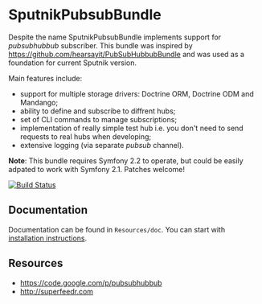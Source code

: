 # SputnikPubsubBundle

Despite the name SputnikPubsubBundle implements support for _pubsubhubbub_ subscriber. This bundle was inspired by https://github.com/hearsayit/PubSubHubbubBundle
and was used as a foundation for current Sputnik version.

Main features include:

 - support for multiple storage drivers: Doctrine ORM, Doctrine ODM and Mandango;
 - ability to define and subscribe to diffrent hubs;
 - set of CLI commands to manage subscriptions;
 - implementation of really simple test hub i.e. you don't need to send requests to real hubs when developing;
 - extensive logging (via separate _pubsub_ channel).
 
__Note__: This bundle requires Symfony 2.2 to operate, but could be easily adpated to work with Symfony 2.1. Patches welcome!

[![Build Status](https://api.travis-ci.org/sputnik-project/SputnikPubsubBundle.png?branch=master)](https://travis-ci.org/sputnik-project/SputnikPubsubBundle)

## Documentation

Documentation can be found in `Resources/doc`. You can start with 
[installation instructions](https://github.com/sputnik-project/SputnikPubsubBundle/blob/master/Resources/doc/01-installation.md).

## Resources

 - https://code.google.com/p/pubsubhubbub
 - http://superfeedr.com
